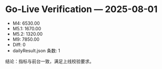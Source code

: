 # Go-Live Verification — 2025-08-01

- M4: 6530.00
- M5.1: 1670.00
- M5.2: 1320.00
- M9: 7850.00
- Diff: 0
- dailyResult.json 条数: 1

结论：指标与前台一致，满足上线校验要求。
